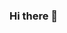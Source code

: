 ### Hi there 👋

<!--
**alikhajavi74/alikhajavi74** is a ✨ _special_ ✨ repository because its `README.md` (this file) appears on your GitHub profile.

I'm a senior flutter developer. see my works in [my instagram account](https://www.instagram.com/alikhajavi.ir/)

- 🔭 I’m currently working on the freelancering projects
- ☕ I’m learning every thing about mobile programming world.
- 🧑‍💻 I’m looking to collaborate on open source projects
- 💬 Ask me about [Flutter](https://flutter.dev) and [Dart](https://dart.dev).

### Open Source Projects

[![IRDateTimePicker](https://github-readme-stats.vercel.app/api/pin/?username=alikhajavi74&repo=ir_datetime_picker)](https://github.com/alikhajavi74/ir_datetime_picker)

### Github Stats

[![Felix's Github Stats](https://github-readme-stats.vercel.app/api?username=alikhajavi74&count_private=true&theme=default&show_icons=true)](https://github.com/alikhajavi74)

-->
